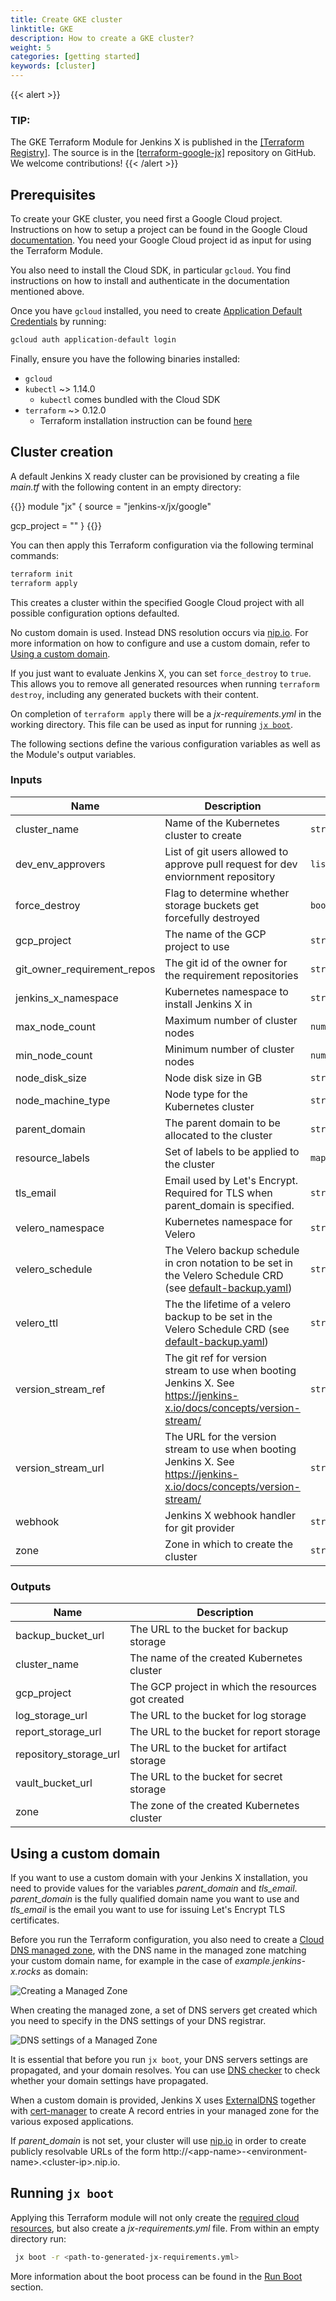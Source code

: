 ```yaml
---
title: Create GKE cluster
linktitle: GKE
description: How to create a GKE cluster?
weight: 5
categories: [getting started]
keywords: [cluster]
---
```


{{< alert >}}
<h3>TIP:</h3> The GKE Terraform Module for Jenkins X is published in the <a class="alert-link" href="https://registry.terraform.io/modules/jenkins-x/jx/google">[Terraform Registry]</a>.  The source is in the  <a class="alert-link" href="https://github.com/jenkins-x/terraform-google-jx">[terraform-google-jx]</a> repository on GitHub.  We welcome contributions! 
{{< /alert >}}

## Prerequisites

To create your GKE cluster, you need first a Google Cloud project.
Instructions on how to setup a project can be found in the Google Cloud [documentation](https://cloud.google.com/deployment-manager/docs/step-by-step-guide/installation-and-setup).
You need your Google Cloud project id as input for using the Terraform Module.

You also need to install the Cloud SDK, in particular `gcloud`.
You find instructions on how to install and authenticate in the documentation mentioned above.

Once you have `gcloud` installed, you need to create [Application Default Credentials](https://cloud.google.com/sdk/gcloud/reference/auth/application-default/login) by running:

```bash
gcloud auth application-default login
```

Finally, ensure you have the following binaries installed:

- `gcloud`
- `kubectl` ~> 1.14.0
    - `kubectl` comes bundled with the Cloud SDK
- `terraform` ~> 0.12.0
    - Terraform installation instruction can be found [here](https://learn.hashicorp.com/terraform/getting-started/install)

## Cluster creation

A default Jenkins X ready cluster can be provisioned by creating a file _main.tf_ with the following content in an empty directory:

{{<highlight javascript>}}
module "jx" {
  source  = "jenkins-x/jx/google"

  gcp_project = "<my-gcp-project-id>"
}
{{</highlight>}}

You can then apply this Terraform configuration via the following terminal commands:

```bash
terraform init
terraform apply
```

This creates a cluster within the specified Google Cloud project with all possible configuration options defaulted.

No custom domain is used.
Instead DNS resolution occurs via [nip.io](https://nip.io/).
For more information on how to configure and use a custom domain, refer to [Using a custom domain](/docs/getting-started/setup/create-cluster/gke#using-a-custom-domain).

If you just want to evaluate Jenkins X, you can set `force_destroy` to `true`.
This allows you to remove all generated resources when running `terraform destroy`, including any generated buckets with their content.

On completion of `terraform apply` there will be a _jx-requirements.yml_ in the working directory.
This file can be used as input for running [`jx boot`](/docs/getting-started/setup/boot).

The following sections define the various configuration variables as well as the Module's output variables.

### Inputs

| Name | Description | Type | Default | Required |
|------|-------------|------|---------|:-----:|
| cluster\_name | Name of the Kubernetes cluster to create | `string` | `""` | no |
| dev\_env\_approvers | List of git users allowed to approve pull request for dev enviornment repository | `list(string)` | `[]` | no |
| force\_destroy | Flag to determine whether storage buckets get forcefully destroyed | `bool` | `false` | no |
| gcp\_project | The name of the GCP project to use | `string` | n/a | yes |
| git\_owner\_requirement\_repos | The git id of the owner for the requirement repositories | `string` | `""` | no |
| jenkins\_x\_namespace | Kubernetes namespace to install Jenkins X in | `string` | `"jx"` | no |
| max\_node\_count | Maximum number of cluster nodes | `number` | `5` | no |
| min\_node\_count | Minimum number of cluster nodes | `number` | `3` | no |
| node\_disk\_size | Node disk size in GB | `string` | `"100"` | no |
| node\_machine\_type | Node type for the Kubernetes cluster | `string` | `"n1-standard-2"` | no |
| parent\_domain | The parent domain to be allocated to the cluster | `string` | `""` | no |
| resource\_labels | Set of labels to be applied to the cluster | `map` | `{}` | no |
| tls\_email | Email used by Let's Encrypt. Required for TLS when parent\_domain is specified. | `string` | `""` | no |
| velero\_namespace | Kubernetes namespace for Velero | `string` | `"velero"` | no |
| velero\_schedule | The Velero backup schedule in cron notation to be set in the Velero Schedule CRD (see [default-backup.yaml](https://github.com/jenkins-x/jenkins-x-boot-config/blob/master/systems/velero-backups/templates/default-backup.yaml)) | `string` | `"0 * * * *"` | no |
| velero\_ttl | The the lifetime of a velero backup to be set in the Velero Schedule CRD (see [default-backup.yaml](https://github.com/jenkins-x/jenkins-x-boot-config/blob/master/systems/velero-backups/templates/default-backup)) | `string` | `"720h0m0s"` | no |
| version\_stream\_ref | The git ref for version stream to use when booting Jenkins X. See https://jenkins-x.io/docs/concepts/version-stream/ | `string` | `"master"` | no |
| version\_stream\_url | The URL for the version stream to use when booting Jenkins X. See https://jenkins-x.io/docs/concepts/version-stream/ | `string` | `"https://github.com/jenkins-x/jenkins-x-versions.git"` | no |
| webhook | Jenkins X webhook handler for git provider | `string` | `"prow"` | no |
| zone | Zone in which to create the cluster | `string` | `"us-central1-a"` | no |

### Outputs

| Name | Description |
|------|-------------|
| backup\_bucket\_url | The URL to the bucket for backup storage |
| cluster\_name | The name of the created Kubernetes cluster |
| gcp\_project | The GCP project in which the resources got created |
| log\_storage\_url | The URL to the bucket for log storage |
| report\_storage\_url | The URL to the bucket for report storage |
| repository\_storage\_url | The URL to the bucket for artifact storage |
| vault\_bucket\_url | The URL to the bucket for secret storage |
| zone | The zone of the created Kubernetes cluster |

## Using a custom domain

If you want to use a custom domain with your Jenkins X installation, you need to provide values for the variables _parent_domain_ and _tls_email_.
_parent_domain_ is the fully qualified domain name you want to use and _tls_email_ is the email you want to use for issuing Let's Encrypt TLS certificates.

Before you run the Terraform configuration, you also need to create a [Cloud DNS managed zone](https://cloud.google.com/dns/zones), with the DNS name in the managed zone matching your custom domain name, for example in the case of _example.jenkins-x.rocks_ as domain:

![Creating a Managed Zone](/images/getting-started/create_managed_zone.png)

When creating the managed zone, a set of DNS servers get created which you need to specify in the DNS settings of your DNS registrar.

![DNS settings of a Managed Zone](/images/getting-started/managed_zone_details.png)

It is essential that before you run `jx boot`, your DNS servers settings are propagated, and your domain resolves.
You can use [DNS checker](https://dnschecker.org/) to check whether your domain settings have propagated.

When a custom domain is provided, Jenkins X uses [ExternalDNS](https://github.com/kubernetes-sigs/external-dns) together with [cert-manager](https://github.com/jetstack/cert-manager) to create A record entries in your managed zone for the various exposed applications.

If _parent_domain_ is not set, your cluster will use [nip.io](https://nip.io/) in order to create publicly resolvable URLs of the form ht<span>tp://\<app-name\>-\<environment-name\>.\<cluster-ip\>.nip.io.

## Running `jx boot`

Applying this Terraform module will not only create the [required cloud resources](/docs/getting-started/setup/create-cluster/required-cloud-resources), but also create a _jx-requirements.yml_ file.
From within an empty directory run:

```bash
 jx boot -r <path-to-generated-jx-requirements.yml>
```

More information about the boot process can be found in the [Run Boot](/docs/getting-started/setup/boot) section.
